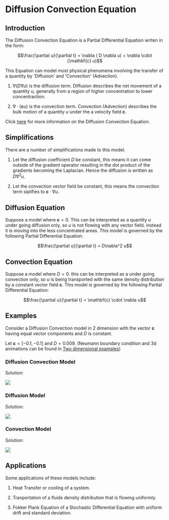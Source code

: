 # Diffusion Convection Equation

## Introduction

The Diffusion Convection Equation is a Partial Differential Equation writen in the form:

$$\frac{\partial u}{\partial t} = \nabla ( D \nabla u) + \nabla \cdot (\mathbf{c} u)$$

This Equation can model most physical phenomena involving the transfer of a quantity by 'Diffusion' and 'Convection' (Advection).

1. $\nabla(D \nabla u)$ is the diffusion term. Diffusion describes the net movement of a quantity $u$, generally from a region of higher concentration to lower concentraction.

2. $\nabla \cdot (\mathbf{c} u)$ is the convection term. Convection (Advection) describes the bulk motion of a quantity $u$ under the a velocity field $\mathbf{c}$.

Click [here](https://en.wikipedia.org/wiki/Convection%E2%80%93diffusion_equation) for more information on the Diffusion Convection Equation.

## Simplifications

There are a number of simplifications made to this model.

1. Let the diffusion coefficient $D$ be constant, this means it can come outside of the gradient operator resulting in the dot product of the gradients becoming the Laplacian. Hence the diffusion is written as $D \nabla^2 u$.

2. Let the convection vector field be constant, this means the convection term siplifies to $\mathbf{c} \cdot \nabla u$.

## Diffusion Equation

Suppose a model where $\mathbf{c} = 0$. This can be interpreted as a quantity $u$ under going diffusion only, so $u$ is not flowing with any vector field. instead it is moving into the less concentrated areas. This model is governed by the following Partial Differential Equation:

$$\frac{\partial u}{\partial t} = D\nabla^2 u$$

## Convection Equation

Suppose a model where $D = 0$. this can be interpreted as a under going convection only, so $u$ is being transported with the same density distribution by a constant vector field $\mathbf{c}$. This model is governed by the following Partial Differential Equation:

$$\frac{\partial u}{\partial t} = \mathbf{c} \cdot \nabla u$$

## Examples

Consider a Diffusion Convection model in 2 dimension with the vector $\mathbf{c}$ having equal vector components and $D$ is constant.

Let $\mathbf{c} = [-0.1, -0.1]$ and $D = 0.009$. (Neumann boundary condition and 3d animations can be found in  [Two dimensional examples](Two_Dimensional_Models.ipynb))

### Diffusion Convection Model

Solution:

![](img/intro/animation_convection_diffusion_2dims_dirichlet_color.gif)

### Diffusion Model

Solution:

![](img/intro/animation_diffusion_2dims_dirichlet_color.gif)

### Convection Model

Solution:

![](img/intro/animation_convection_2dims_color.gif)

## Applications

Some applications of these models include:

1. Heat Transfer or cooling of a system.

2. Tranportation of a fluids density distribution that is flowing uniformly.

3. Fokker Plank Equation of a Stochastic Differential Equation with uniform drift and standard deviation.
